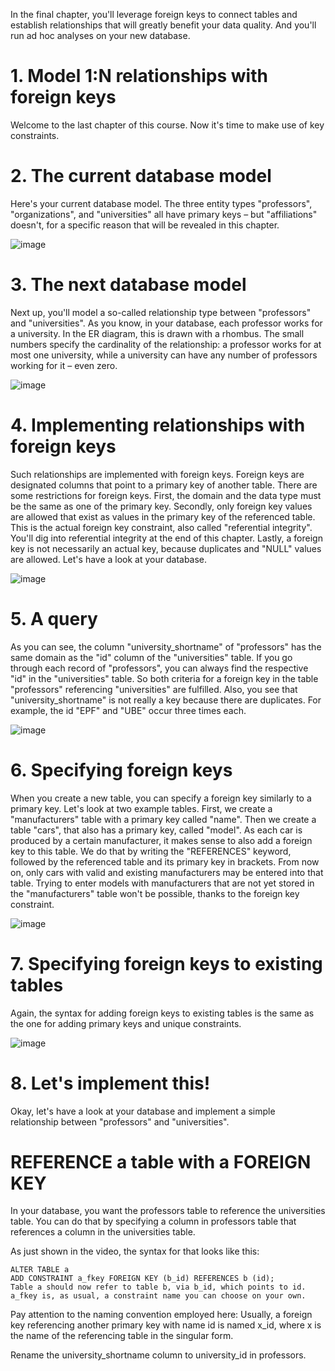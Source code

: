 In the final chapter, you'll leverage foreign keys to connect tables and establish relationships that will greatly benefit your data quality. And you'll run ad hoc analyses on your new database.

# 1. Model 1:N relationships with foreign keys

Welcome to the last chapter of this course. Now it's time to make use of key constraints.

# 2. The current database model

Here's your current database model. The three entity types "professors", "organizations", and "universities" all have primary keys – but "affiliations" doesn't, for a specific reason that will be revealed in this chapter.

![image](https://github.com/artempohribnyi/datacamp/assets/113499718/7fc1245a-714f-4900-9d40-75cb098a8f6f)

# 3. The next database model

Next up, you'll model a so-called relationship type between "professors" and "universities". As you know, in your database, each professor works for a university. In the ER diagram, this is drawn with a rhombus. The small numbers specify the cardinality of the relationship: a professor works for at most one university, while a university can have any number of professors working for it – even zero.

![image](https://github.com/artempohribnyi/datacamp/assets/113499718/47074df2-aad6-4935-8548-e85f5404b605)

# 4. Implementing relationships with foreign keys

Such relationships are implemented with foreign keys. Foreign keys are designated columns that point to a primary key of another table. There are some restrictions for foreign keys. First, the domain and the data type must be the same as one of the primary key. Secondly, only foreign key values are allowed that exist as values in the primary key of the referenced table. This is the actual foreign key constraint, also called "referential integrity". You'll dig into referential integrity at the end of this chapter. Lastly, a foreign key is not necessarily an actual key, because duplicates and "NULL" values are allowed. Let's have a look at your database.

![image](https://github.com/artempohribnyi/datacamp/assets/113499718/bec317bd-fd80-4eb1-951e-430b0e5a9bde)

# 5. A query

As you can see, the column "university_shortname" of "professors" has the same domain as the "id" column of the "universities" table. If you go through each record of "professors", you can always find the respective "id" in the "universities" table. So both criteria for a foreign key in the table "professors" referencing "universities" are fulfilled. Also, you see that "university_shortname" is not really a key because there are duplicates. For example, the id "EPF" and "UBE" occur three times each.

![image](https://github.com/artempohribnyi/datacamp/assets/113499718/ea2d7de7-563e-4540-8472-be381026003f)

# 6. Specifying foreign keys

When you create a new table, you can specify a foreign key similarly to a primary key. Let's look at two example tables. First, we create a "manufacturers" table with a primary key called "name". Then we create a table "cars", that also has a primary key, called "model". As each car is produced by a certain manufacturer, it makes sense to also add a foreign key to this table. We do that by writing the "REFERENCES" keyword, followed by the referenced table and its primary key in brackets. From now on, only cars with valid and existing manufacturers may be entered into that table. Trying to enter models with manufacturers that are not yet stored in the "manufacturers" table won't be possible, thanks to the foreign key constraint.

![image](https://github.com/artempohribnyi/datacamp/assets/113499718/c8c30600-da83-46a3-8a91-3b3ab843ecd3)

# 7. Specifying foreign keys to existing tables

Again, the syntax for adding foreign keys to existing tables is the same as the one for adding primary keys and unique constraints.

![image](https://github.com/artempohribnyi/datacamp/assets/113499718/ce8adf7d-583d-41ec-b9ca-74d73b151737)

# 8. Let's implement this!

Okay, let's have a look at your database and implement a simple relationship between "professors" and "universities".

# REFERENCE a table with a FOREIGN KEY

In your database, you want the professors table to reference the universities table. You can do that by specifying a column in professors table that references a column in the universities table.

As just shown in the video, the syntax for that looks like this:

```
ALTER TABLE a 
ADD CONSTRAINT a_fkey FOREIGN KEY (b_id) REFERENCES b (id);
Table a should now refer to table b, via b_id, which points to id. a_fkey is, as usual, a constraint name you can choose on your own.
```

Pay attention to the naming convention employed here: Usually, a foreign key referencing another primary key with name id is named x_id, where x is the name of the referencing table in the singular form.

Rename the university_shortname column to university_id in professors.













